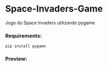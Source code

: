 # Space-Invaders-Game
 Jogo do Space Invaders utilizando pygame
 
### Requirements:

```pip install pygame```

### Preview:




